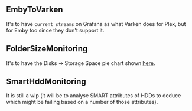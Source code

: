 ## EmbyToVarken 
It's to have `current streams` on Grafana as what Varken does for Plex, but for Emby too since they don't support it.


## FolderSizeMonitoring 
It's to have the Disks -> Storage Space pie chart shown [here](../../Monitoring/grafana/README.md).


## SmartHddMonitoring
It is still a wip (it will be to analyse SMART attributes of HDDs to deduce which might be failing based on a number of those attributes).